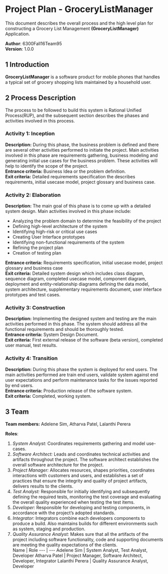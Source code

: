 # Project Plan - GroceryListManager 

This document describes the overall process and the high level plan for constructing a Grocery List Management **(GroceryListManager)** Application.

**Author**: 6300Fall16Team95  
**Version**: 1.0.0  

## 1 Introduction

**GroceryListManager**  is a software product for mobile phones that handles a typical set of grocery shopping lists maintained by a household user.

## 2 Process Description

The process to be followed to build this system is Rational Unified Process(RUP), and the subsequent section describes the phases and activities involved in this process.

### Activity 1: Inception 
**Description:** During this phase, the business problem is defined and there are several other activities performed to initiate the project. Main activities involved in this phase are requirements gathering, business modeling and generating initial use cases for the business problem. These activities will help to identify the scope of the project.  
**Entrance criteria:** Business Idea or the problem definition.  
**Exit criteria:** Detailed requirements specification the describes requirements, initial usecase model, project glossary and business case.

### Activity 2: Elaboration 
**Description:** The main goal of this phase is to come up with a detailed system design. Main activities involved in this phase include:  
* Analyzing the problem domain to determine the feasibility of the project
* Defining high-level architecture of the system
* Identifying high-risk or critical use cases
* Creating User Interface prototypes
* Identifying non-functional requirements of the system 
* Refining the project plan
* Creation of testing plan  

**Entrance criteria:** Requirements specification, initial usecase model, project glossary and business case  
**Exit criteria:** Detailed system design which includes class diagram, sequence diagram, completed usecase model, component diagram, deployment and entity-relationship diagrams defining the data model, system architecture, supplementary requirements document, user interface prototypes and test cases.

### Activity 3: Construction
**Description:** Implementing the designed system and testing are the main activities performed in this phase. The system should address all the functional requirements and should be thoroughly tested.  
**Entrance criteria:** System Design Document.  
**Exit criteria:** First external release of the software (beta version), completed user manual, test results.  

### Activity 4: Transition
**Description:** During this phase the system is deployed for end users. The main activities performed are train end users, validate system against end user expectations and perform maintenance tasks for the issues reported by end users.  
**Entrance criteria:** Production release of the software system.  
**Exit criteria:** Completed, working system.  

## 3 Team
**Team members:** Adelene Sim, Atharva Patel, Lalanthi Perera

**Roles**:  
1. *System Analyst:* Coordinates requirements gathering and model use-cases.  
2. *Software Architect:* Leads and coordinates technical activities and artifacts throughout the project. The software architect establishes the overall software architecture for the project.  
3. *Project Manager:* Allocates resources, shapes priorities, coordinates interactions with customers and users, and establishes a set of practices that ensure the integrity and quality of project artifacts, delivers results to the clients.  
4. *Test Analyst:* Responsible for initially identifying and subsequently defining the required tests, monitoring the test coverage and evaluating the overall quality experienced when testing the test items.  
5. *Developer:* Responsible for developing and testing components, in accordance with the project’s adopted standards.  
6. *Integrator:* Integrators combine each developers components to produce a build. Also maintains builds for different environments such as system, staging and production.  
7. *Quality Assurance Analyst:* Makes sure that all the artifacts of the project including software functionality, code and supporting documents are meeting the quality expectations of the clients.  
Name | Role 
--- | --- 
Adelene Sim | System Analyst, Test Analyst, Developer 
Atharva Patel | Project Manager, Software Architect, Developer, Integrator 
Lalanthi Perera | Quality Assurance Analyst, Developer 
